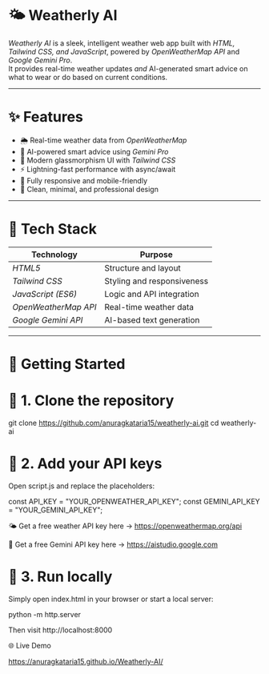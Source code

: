 # 🌤️ Weatherly AI

*Weatherly AI* is a sleek, intelligent weather web app built with *HTML, Tailwind CSS, and JavaScript*, powered by *OpenWeatherMap API* and *Google Gemini Pro*.  
It provides real-time weather updates *and* AI-generated smart advice on what to wear or do based on current conditions.

---

# ✨ Features
- 🌦️ Real-time weather data from *OpenWeatherMap*
- 🧠 AI-powered smart advice using *Gemini Pro*
- 💎 Modern glassmorphism UI with *Tailwind CSS*
- ⚡ Lightning-fast performance with async/await
- 📱 Fully responsive and mobile-friendly
- 🎯 Clean, minimal, and professional design

---

# 🧠 Tech Stack
| Technology | Purpose |
|-------------|----------|
| *HTML5* | Structure and layout |
| *Tailwind CSS* | Styling and responsiveness |
| *JavaScript (ES6)* | Logic and API integration |
| *OpenWeatherMap API* | Real-time weather data |
| *Google Gemini API* | AI-based text generation |

---

# 🚀 Getting Started

# 🔹 1. Clone the repository
git clone https://github.com/anuragkataria15/weatherly-ai.git
cd weatherly-ai

# 🔹 2. Add your API keys

Open script.js and replace the placeholders:

const API_KEY = "YOUR_OPENWEATHER_API_KEY";
const GEMINI_API_KEY = "YOUR_GEMINI_API_KEY";


🌤️ Get a free weather API key here → https://openweathermap.org/api

🤖 Get a free Gemini API key here → https://aistudio.google.com

# 🔹 3. Run locally

Simply open index.html in your browser
or start a local server:

python -m http.server


Then visit http://localhost:8000

🌐 Live Demo

https://anuragkataria15.github.io/Weatherly-AI/
